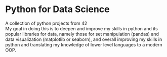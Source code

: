 # Python for Data Science
A collection of python projects from 42  
My goal in doing this is to deepen and improve my skills in python and its popular libraries for data, namely those for set manipulation (pandas) and data visualization (matplotlib or seaborn), and overall improving my skills in python and translating my knowledge of lower level languages to a modern OOP.
